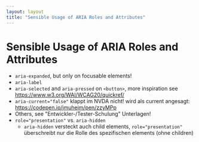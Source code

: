 ```yaml
---
layout: layout
title: "Sensible Usage of ARIA Roles and Attributes"
---
```


# Sensible Usage of ARIA Roles and Attributes



- `aria-expanded`, but only on focusable elements!
- `aria-label`
- `aria-selected` and `aria-pressed` on `<button>`, more inspiration see <https://www.w3.org/WAI/WCAG20/quickref/>
- `aria-current="false"` klappt im NVDA nicht! wird als current angesagt: https://codepen.io/jmuheim/pen/zzyMPp
- Others, see "Entwickler-/Tester-Schulung" Unterlagen!
- `role="presentation"` vs. `aria-hidden`
    - `aria-hidden` versteckt auch child elements, `role="presentation"` überschreibt nur die Rolle des spezifischen elements (ohne children)
